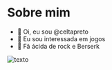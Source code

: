 # Sobre mim

- 👋 Oi, eu sou @celtapreto
- 👀 Eu sou interessada em jogos
- 🤘 Fã ácida de rock e Berserk

 ![texto](https://wallpaperaccess.com/full/3896693.jpg)

